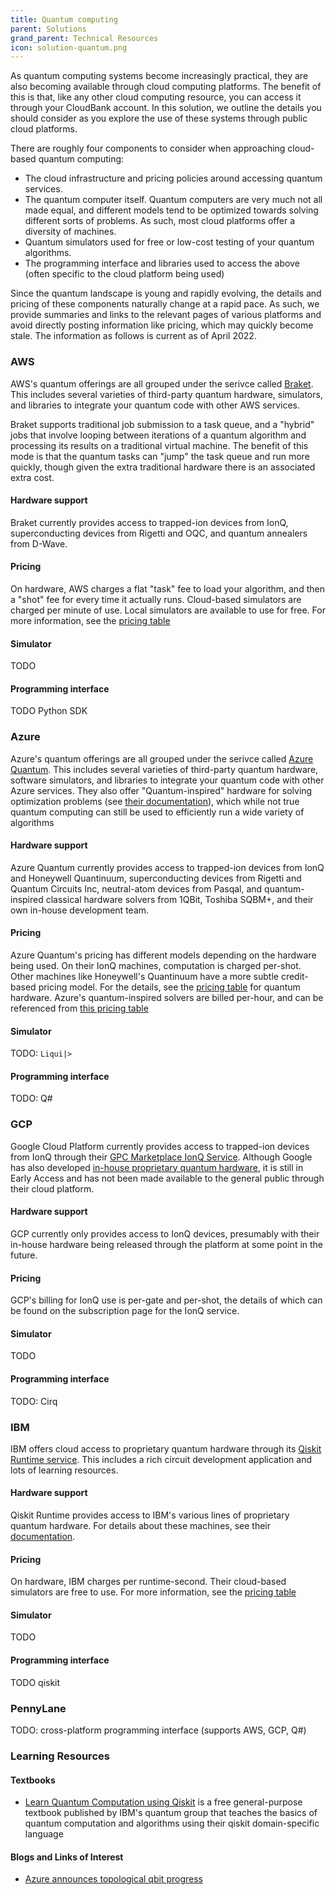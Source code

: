 ```yaml
---
title: Quantum computing
parent: Solutions
grand_parent: Technical Resources
icon: solution-quantum.png
---
```


As quantum computing systems become increasingly practical, they are also becoming available through cloud computing platforms. The benefit of this is that, like any other cloud computing resource, you can access it through your CloudBank account. In this solution, we outline the details you should consider as you explore the use of these systems through public cloud platforms.

There are roughly four components to consider when approaching cloud-based quantum computing:

- The cloud infrastructure and pricing policies around accessing quantum services.
- The quantum computer itself. Quantum computers are very much not all made equal, and different models tend to be optimized towards solving different sorts of problems. As such, most cloud platforms offer a diversity of machines.
- Quantum simulators used for free or low-cost testing of your quantum algorithms.
- The programming interface and libraries used to access the above (often specific to the cloud platform being used)

Since the quantum landscape is young and rapidly evolving, the details and pricing of these components naturally change at a rapid pace. As such, we provide summaries and links to the relevant pages of various platforms and avoid directly posting information like pricing, which may quickly become stale. The information as follows is current as of April 2022.

### AWS
AWS's quantum offerings are all grouped under the serivce called [Braket](https://aws.amazon.com/braket/). This includes several varieties of third-party quantum hardware, simulators, and libraries to integrate your quantum code with other AWS services.

Braket supports traditional job submission to a task queue, and a "hybrid" jobs that involve looping between iterations of a quantum algorithm and processing its results on a traditional virtual machine. The benefit of this mode is that the quantum tasks can "jump" the task queue and run more quickly, though given the extra traditional hardware there is an associated extra cost.

#### Hardware support

Braket currently provides access to trapped-ion devices from IonQ, superconducting devices from Rigetti and OQC, and quantum annealers from D-Wave.

#### Pricing

On hardware, AWS charges a flat "task" fee to load your algorithm, and then a "shot" fee for every time it actually runs. Cloud-based simulators are charged per minute of use. Local simulators are available to use for free. For more information, see the [pricing table](https://aws.amazon.com/braket/pricing/)

#### Simulator

TODO

#### Programming interface

TODO Python SDK


### Azure

Azure's quantum offerings are all grouped under the serivce called [Azure Quantum](https://azure.microsoft.com/en-us/services/quantum). This includes several varieties of third-party quantum hardware, software simulators, and libraries to integrate your quantum code with other Azure services. They also offer "Quantum-inspired" hardware for solving optimization problems (see [their documentation](https://docs.microsoft.com/en-us/azure/quantum/qio-target-list)), which while not true quantum computing can still be used to efficiently run a wide variety of algorithms

#### Hardware support

Azure Quantum currently provides access to trapped-ion devices from IonQ and Honeywell Quantinuum, superconducting devices from Rigetti and Quantum Circuits Inc, neutral-atom devices from Pasqal, and quantum-inspired classical hardware solvers from 1QBit, Toshiba SQBM+, and their own in-house development team.

#### Pricing

Azure Quantum's pricing has different models depending on the hardware being used. On their IonQ machines, computation is charged per-shot. Other machines like Honeywell's Quantinuum have a more subtle credit-based pricing model. For the details, see the [pricing table](https://docs.microsoft.com/en-us/azure/quantum/pricing) for quantum hardware. Azure's quantum-inspired solvers are billed per-hour, and can be referenced from [this pricing table](https://azure.microsoft.com/en-us/pricing/details/azure-quantum/#pricing)

#### Simulator

TODO: `Liqui|>` 

#### Programming interface

TODO: Q#

### GCP

Google Cloud Platform currently provides access to trapped-ion devices from IonQ through their [GPC Marketplace IonQ Service](https://ionq.com/docs/get-started-with-google-cloud). Although Google has also developed [in-house proprietary quantum hardware](https://quantumai.google/quantum-computing-service), it is still in Early Access and has not been made available to the general public through their cloud platform.

#### Hardware support

GCP currently only provides access to IonQ devices, presumably with their in-house hardware being released through the platform at some point in the future.

#### Pricing

GCP's billing for IonQ use is per-gate and per-shot, the details of which can be found on the subscription page for the IonQ service. 

#### Simulator

TODO

#### Programming interface

TODO: Cirq

### IBM 

IBM offers cloud access to proprietary quantum hardware through its [Qiskit Runtime service](https://cloud.ibm.com/quantum). This includes a rich circuit development application and lots of learning resources.

#### Hardware support

Qiskit Runtime provides access to IBM's various lines of proprietary quantum hardware. For details about these machines, see their [documentation](https://quantum-computing.ibm.com/composer/docs/iqx/manage/systems/processors).

#### Pricing

On hardware, IBM charges per runtime-second. Their cloud-based simulators are free to use. For more information, see the [pricing table](https://cloud.ibm.com/catalog/services/quantum-computing)

#### Simulator

TODO

#### Programming interface

TODO qiskit

### PennyLane

TODO: cross-platform programming interface (supports AWS, GCP, Q#)

### Learning Resources

#### Textbooks

- [Learn Quantum Computation using Qiskit](https://qiskit.org/textbook/preface.html) is a free general-purpose textbook published by IBM's quantum group that teaches the basics of quantum computation and algorithms using their qiskit domain-specific language

#### Blogs and Links of Interest

- [Azure announces topological qbit progress](https://www.hpcwire.com/off-the-wire/microsofts-announces-progress-on-a-new-type-of-qubit/)
